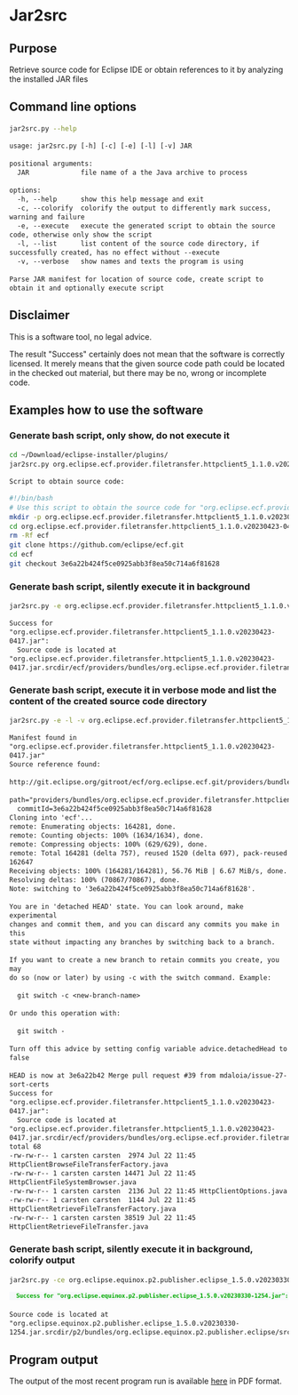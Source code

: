 # Jar2src

## Purpose
Retrieve source code for Eclipse IDE or obtain references to it by analyzing the installed JAR files

## Command line options
```bash
jar2src.py --help
```
```
usage: jar2src.py [-h] [-c] [-e] [-l] [-v] JAR

positional arguments:
  JAR             file name of a the Java archive to process

options:
  -h, --help      show this help message and exit
  -c, --colorify  colorify the output to differently mark success, warning and failure
  -e, --execute   execute the generated script to obtain the source code, otherwise only show the script
  -l, --list      list content of the source code directory, if successfully created, has no effect without --execute
  -v, --verbose   show names and texts the program is using

Parse JAR manifest for location of source code, create script to obtain it and optionally execute script
```
## Disclaimer
This is a software tool, no legal advice.

The result "Success" certainly does not mean that the software is correctly licensed.
It merely means that the given source code path could be located in the checked out material,
but there may be no, wrong or incomplete code.

## Examples how to use the software

### Generate bash script, only show, do not execute it
```bash
cd ~/Download/eclipse-installer/plugins/
jar2src.py org.eclipse.ecf.provider.filetransfer.httpclient5_1.1.0.v20230423-0417.jar
```
```
Script to obtain source code:
```
```bash
#!/bin/bash
# Use this script to obtain the source code for "org.eclipse.ecf.provider.filetransfer.httpclient5_1.1.0.v20230423-0417.jar"
mkdir -p org.eclipse.ecf.provider.filetransfer.httpclient5_1.1.0.v20230423-0417.jar.srcdir
cd org.eclipse.ecf.provider.filetransfer.httpclient5_1.1.0.v20230423-0417.jar.srcdir
rm -Rf ecf
git clone https://github.com/eclipse/ecf.git
cd ecf
git checkout 3e6a22b424f5ce0925abb3f8ea50c714a6f81628
```
### Generate bash script, silently execute it in background
```bash
jar2src.py -e org.eclipse.ecf.provider.filetransfer.httpclient5_1.1.0.v20230423-0417.jar
```
```
Success for "org.eclipse.ecf.provider.filetransfer.httpclient5_1.1.0.v20230423-0417.jar":
  Source code is located at "org.eclipse.ecf.provider.filetransfer.httpclient5_1.1.0.v20230423-0417.jar.srcdir/ecf/providers/bundles/org.eclipse.ecf.provider.filetransfer.httpclient5/src/org/eclipse/ecf/provider/filetransfer/httpclient5"
```
### Generate bash script, execute it in verbose mode and list the content of the created source code directory
```bash
jar2src.py -e -l -v org.eclipse.ecf.provider.filetransfer.httpclient5_1.1.0.v20230423-0417.jar
```
```
Manifest found in "org.eclipse.ecf.provider.filetransfer.httpclient5_1.1.0.v20230423-0417.jar"
Source reference found:
  http://git.eclipse.org/gitroot/ecf/org.eclipse.ecf.git/providers/bundles/org.eclipse.ecf.provider.filetransfer.httpclient5
  path="providers/bundles/org.eclipse.ecf.provider.filetransfer.httpclient5"
  commitId=3e6a22b424f5ce0925abb3f8ea50c714a6f81628
Cloning into 'ecf'...
remote: Enumerating objects: 164281, done.
remote: Counting objects: 100% (1634/1634), done.
remote: Compressing objects: 100% (629/629), done.
remote: Total 164281 (delta 757), reused 1520 (delta 697), pack-reused 162647
Receiving objects: 100% (164281/164281), 56.76 MiB | 6.67 MiB/s, done.
Resolving deltas: 100% (70867/70867), done.
Note: switching to '3e6a22b424f5ce0925abb3f8ea50c714a6f81628'.

You are in 'detached HEAD' state. You can look around, make experimental
changes and commit them, and you can discard any commits you make in this
state without impacting any branches by switching back to a branch.

If you want to create a new branch to retain commits you create, you may
do so (now or later) by using -c with the switch command. Example:

  git switch -c <new-branch-name>

Or undo this operation with:

  git switch -

Turn off this advice by setting config variable advice.detachedHead to false

HEAD is now at 3e6a22b42 Merge pull request #39 from mdaloia/issue-27-sort-certs
Success for "org.eclipse.ecf.provider.filetransfer.httpclient5_1.1.0.v20230423-0417.jar":
  Source code is located at "org.eclipse.ecf.provider.filetransfer.httpclient5_1.1.0.v20230423-0417.jar.srcdir/ecf/providers/bundles/org.eclipse.ecf.provider.filetransfer.httpclient5/src/org/eclipse/ecf/provider/filetransfer/httpclient5"
total 68
-rw-rw-r-- 1 carsten carsten  2974 Jul 22 11:45 HttpClientBrowseFileTransferFactory.java
-rw-rw-r-- 1 carsten carsten 14471 Jul 22 11:45 HttpClientFileSystemBrowser.java
-rw-rw-r-- 1 carsten carsten  2136 Jul 22 11:45 HttpClientOptions.java
-rw-rw-r-- 1 carsten carsten  1144 Jul 22 11:45 HttpClientRetrieveFileTransferFactory.java
-rw-rw-r-- 1 carsten carsten 38519 Jul 22 11:45 HttpClientRetrieveFileTransfer.java
```
### Generate bash script, silently execute it in background, colorify output
```bash
jar2src.py -ce org.eclipse.equinox.p2.publisher.eclipse_1.5.0.v20230330-1254.jar
```
<img src="/img/Colorified-jar2src-output.png" alt="Example of a colorified output line">

```
Source code is located at "org.eclipse.equinox.p2.publisher.eclipse_1.5.0.v20230330-1254.jar.srcdir/p2/bundles/org.eclipse.equinox.p2.publisher.eclipse/src/org/eclipse/equinox/p2/publisher/eclipse"
```
## Program output
The output of the most recent program run is available <a href="/pdf/Locate-Eclipse-IDE-source-code-by-manifest-2023-07-23.pdf">here</a> in PDF format.
